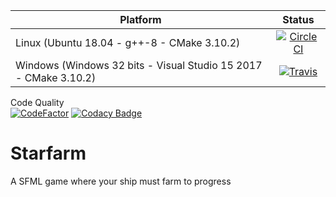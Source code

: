 <!-- @formatter:off -->
| Platform | Status |
|----------|:------:|
| Linux (Ubuntu 18.04 - g++-8 - CMake 3.10.2) | [![CircleCI](https://circleci.com/gh/TiphaineLAURENT/Starfarm/tree/master.svg?style=svg)](https://circleci.com/gh/TiphaineLAURENT/Starfarm/tree/master) |
| Windows (Windows 32 bits - Visual Studio 15 2017 - CMake 3.10.2) | [![Travis](https://travis-ci.com/TiphaineLAURENT/Starfarm.svg?branch=master)](https://travis-ci.com/TiphaineLAURENT/Starfarm) |

Code Quality<br>
[![CodeFactor](https://www.codefactor.io/repository/github/tiphainelaurent/starfarm/badge)](https://www.codefactor.io/repository/github/tiphainelaurent/starfarm)
[![Codacy Badge](https://api.codacy.com/project/badge/Grade/2af3a96e70b54fd9af057836b4e54b10)](https://www.codacy.com/app/TiphaineLAURENT/Starfarm?utm_source=github.com&amp;utm_medium=referral&amp;utm_content=TiphaineLAURENT/Starfarm&amp;utm_campaign=Badge_Grade)

# Starfarm

A SFML game where your ship must farm to progress

<!-- @formatter:on -->
